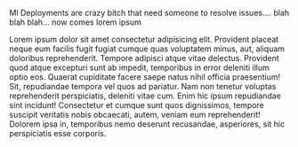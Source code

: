 


Ml Deployments are crazy bitch that need someone to resolve issues.... blah blah blah... now comes lorem ipsum

Lorem ipsum dolor sit amet consectetur adipisicing elit. Provident placeat neque eum facilis fugit fugiat cumque quas voluptatem minus, aut, aliquam doloribus reprehenderit. Tempore adipisci atque vitae delectus. Provident quod atque excepturi sunt ab impedit, temporibus in error deleniti illum optio eos. Quaerat cupiditate facere saepe natus nihil officia praesentium! Sit, repudiandae tempora vel quos ad pariatur. Nam non tenetur voluptas reprehenderit perspiciatis, deleniti vitae cum. Enim hic ipsum repudiandae sint incidunt! Consectetur et cumque sunt quos dignissimos, tempore suscipit veritatis nobis obcaecati, autem, veniam eum reprehenderit! Dolorem ipsa in, temporibus nemo deserunt recusandae, asperiores, sit hic perspiciatis esse corporis.
